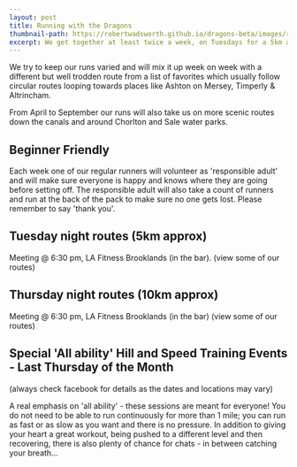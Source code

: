 ```yaml
---
layout: post
title: Running with the Dragons
thumbnail-path: https://robertwadsworth.github.io/dragons-beta/images/runnerOne.png
excerpt: We get together at least twice a week, on Tuesdays for a 5km and Thursdays for a 10km.
---
```


We try to keep our runs varied and will mix it up week on week with a different but well trodden route from a list of favorites which usually follow circular routes looping towards places like Ashton on Mersey, Timperly & Altrincham.

From April to September our runs will also take us on more scenic routes down the canals and around Chorlton and Sale water parks. 

## Beginner Friendly

Each week one of our regular runners will volunteer as 'responsible adult' and will make sure everyone is happy and knows where they are going before setting off. The responsible adult will also take a count of runners and run at the back of the pack to make sure no one gets lost. Please remember to say 'thank you'.

## Tuesday night routes (5km approx)
Meeting @ 6:30 pm, LA Fitness Brooklands (in the bar). 
(view some of our routes)

## Thursday night routes (10km approx)
Meeting @ 6:30 pm, LA Fitness Brooklands (in the bar)
(view some of our routes)

## Special 'All ability' Hill and Speed Training Events - Last Thursday of the Month
(always check facebook for details as the dates and locations may vary)

A real emphasis on 'all ability' - these sessions are meant for everyone!  You do not need to be able to run continuously for more than 1 mile; you can run as fast or as slow as you want and there is no pressure.  In addition to giving your heart a great workout, being pushed to a different level and then recovering, there is also plenty of chance for chats - in between catching your breath...
